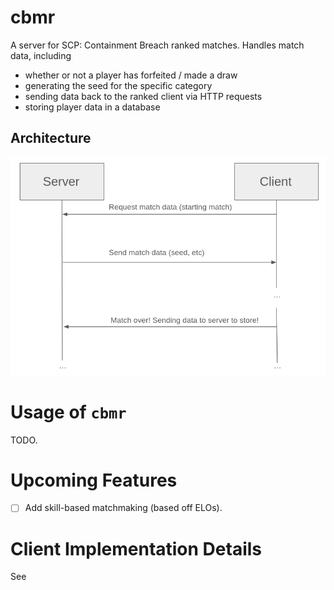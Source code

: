 # cbmr
A server for SCP: Containment Breach ranked matches. Handles match data, including
- whether or not a player has forfeited / made a draw
- generating the seed for the specific category
- sending data back to the ranked client via HTTP requests
- storing player data in a database

## Architecture
![](./img/architecture.png)


# Usage of `cbmr`
TODO.

<!-- TODO: modernc.org/sqlite for sqlite -->

# Upcoming Features
- [ ] Add skill-based matchmaking (based off ELOs).

# Client Implementation Details
See [](./example_clients/README.md)
